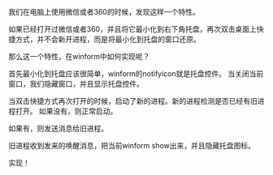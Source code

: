 我们在电脑上使用微信或者360的时候，发现这样一个特性。

如果已经打开过微信或者360，并且将它最小化到右下角托盘，再次双击桌面上快捷方式，并不会新开进程，而是将最小化到托盘的窗口还原。

那么这一个特性，在winform中如何实现呢？

首先最小化到托盘应该很简单，winform的notifyicon就是托盘控件。
当关闭当前窗口，我们隐藏窗口，并且显示托盘控件。

当双击快捷方式再次打开的时候，启动了新的进程。新的进程检测是否已经有旧进程打开。
如果没有，则正常启动。

如果有，则发送消息给旧进程。

旧进程收到发来的唤醒消息，把当前winform show出来，并且隐藏托盘图标。

实现！
